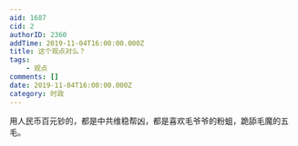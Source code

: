 ```yaml
---
aid: 1687
cid: 2
authorID: 2360
addTime: 2019-11-04T16:00:00.000Z
title: 这个观点对么？
tags:
    - 观点
comments: []
date: 2019-11-04T16:00:00.000Z
category: 时政
---
```


用人民币百元钞的，都是中共维稳帮凶，都是喜欢毛爷爷的粉蛆，跪舔毛魔的五毛。
